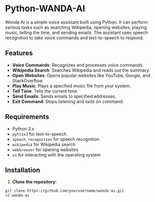 # Python-WANDA-AI

Wonda AI is a simple voice assistant built using Python. It can perform various tasks such as searching Wikipedia, opening websites, playing music, telling the time, and sending emails. The assistant uses speech recognition to take voice commands and text-to-speech to respond.

## Features

- **Voice Commands**: Recognizes and processes voice commands.
- **Wikipedia Search**: Searches Wikipedia and reads out the summary.
- **Open Websites**: Opens popular websites like YouTube, Google, and StackOverflow.
- **Play Music**: Plays a specified music file from your system.
- **Tell Time**: Tells the current time.
- **Send Emails**: Sends emails to specified addresses.
- **Exit Command**: Stops listening and exits on command.

## Requirements

- Python 3.x
- `pyttsx3` for text-to-speech
- `speech_recognition` for speech recognition
- `wikipedia` for Wikipedia search
- `webbrowser` for opening websites
- `os` for interacting with the operating system

## Installation

1. **Clone the repository**:

```bash
git clone https://github.com/yourusername/wonda-ai.git
cd wonda-ai
